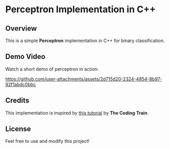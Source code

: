 # Perceptron Implementation in C++

## Overview
This is a simple **Perceptron** implementation in C++ for binary classification.

## Demo Video

Watch a short demo of perceptron in action:

https://github.com/user-attachments/assets/2d715d20-2324-4854-8b97-92f1abdc0bbc


## Credits
This implementation is inspired by [this tutorial](https://www.youtube.com/watch?v=ntKn5TPHHAk&t=945s) by **The Coding Train**.

## License
Feel free to use and modify this project!

